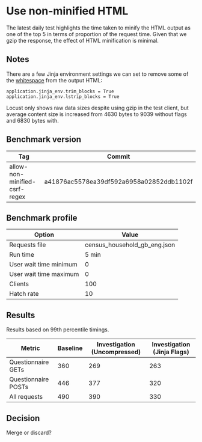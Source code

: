 # Use non-minified HTML

The latest daily test highlights the time taken to minify the HTML output as one of the top 5 in terms of proportion of the request time. Given that we gzip the response, the effect of HTML minification is minimal. 

Notes
---
There are a few Jinja environment settings we can set to remove some of the [whitespace](https://jinja.palletsprojects.com/en/2.11.x/templates/#whitespace-control) from the output HTML:

```
application.jinja_env.trim_blocks = True
application.jinja_env.lstrip_blocks = True
```

Locust only shows raw data sizes despite using gzip in the test client, but average content size is increased from 4630 bytes to 9039 without flags and 6830 bytes with.

## Benchmark version

| Tag | Commit |
|--------|-------|
| allow-non-minified-csrf-regex  | a41876ac5578ea39df592a6958a02852ddb1102f

## Benchmark profile

| Option | Value |
|--------|-------|
| Requests file | census_household_gb_eng.json |
| Run time | 5 min |
| User wait time minimum | 0 |
| User wait time maximum | 0 |
| Clients | 100 |
| Hatch rate | 10 |

## Results

Results based on 99th percentile timings.

| Metric | Baseline | Investigation (Uncompressed) | Investigation (Jinja Flags) |
|--------|----------|--------------| ------ |
| Questionnaire GETs | 360 | 269 | 263 |
| Questionnaire POSTs | 446 | 377 | 320 |
| All requests | 490 | 390 | 330 |

## Decision

Merge or discard?
